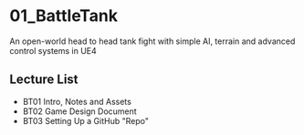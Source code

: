 # 01_BattleTank
An open-world head to head tank fight with simple AI, terrain and advanced control systems in UE4

## Lecture List
* BT01 Intro, Notes and Assets 
* BT02 Game Design Document 
* BT03 Setting Up a GitHub "Repo"
